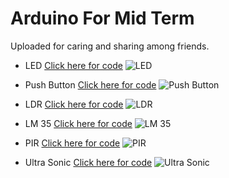 # Arduino For Mid Term
Uploaded for caring and sharing among friends.

* LED [Click here for code](https://github.com/Sanzidikawsar/arduino-for-mid-term/blob/master/LED/LED.ino)
![LED](https://github.com/Sanzidikawsar/arduino-for-mid-term/blob/master/LED/LED.png "LED")

* Push Button [Click here for code](https://github.com/Sanzidikawsar/arduino-for-mid-term/blob/master/push_button/push_button.ino)
![Push Button](https://github.com/Sanzidikawsar/arduino-for-mid-term/blob/master/push_button/push_button.png "Push Button")

* LDR [Click here for code](https://github.com/Sanzidikawsar/arduino-for-mid-term/blob/master/LDR/LDR.ino)
![LDR](https://github.com/Sanzidikawsar/arduino-for-mid-term/blob/master/LDR/LDR.png "LDR")

* LM 35 [Click here for code](https://github.com/Sanzidikawsar/arduino-for-mid-term/blob/master/LM_35/LM_35.ino)
![LM 35](https://github.com/Sanzidikawsar/arduino-for-mid-term/blob/master/LM_35/LM_35.png "LM 35")

* PIR [Click here for code](https://github.com/Sanzidikawsar/arduino-for-mid-term/blob/master/PIR/PIR.ino)
![PIR](https://github.com/Sanzidikawsar/arduino-for-mid-term/blob/master/PIR/PIR.png "PIR")

* Ultra Sonic [Click here for code](https://github.com/ShahariarRabby/arduino-for-mid-term/blob/master/Ultra-sonic/UltraSonic.ino)
![Ultra Sonic](https://github.com/ShahariarRabby/arduino-for-mid-term/blob/master/Ultra-sonic/UltraSonic.bmp "Ultra Sonic")
